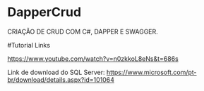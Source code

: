 # DapperCrud


CRIAÇÃO DE CRUD COM C#, DAPPER E SWAGGER.

#Tutorial Links 

https://www.youtube.com/watch?v=n0zkkoL8eNs&t=686s

Link de download do SQL Server: https://www.microsoft.com/pt-br/download/details.aspx?id=101064
